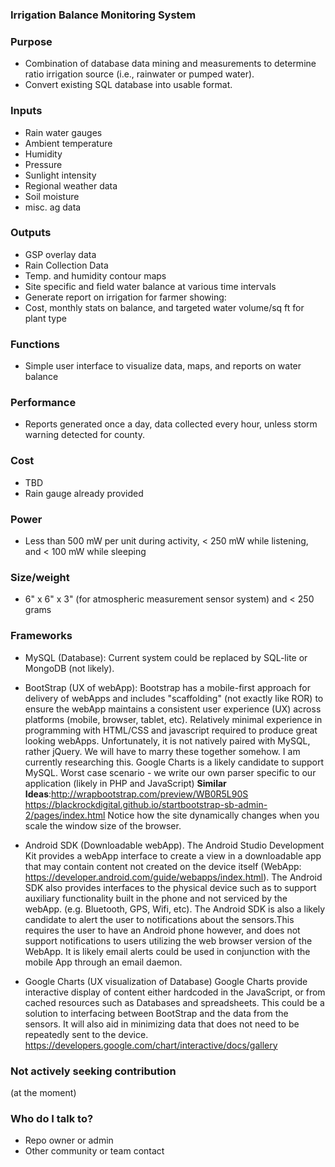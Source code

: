 ### Irrigation Balance Monitoring System ###

### Purpose ###
* Combination of database data mining and measurements to determine ratio irrigation source (i.e., rainwater or pumped water).
* Convert existing SQL database into usable format. 

### Inputs ###
* Rain water gauges
* Ambient temperature
* Humidity
* Pressure
* Sunlight intensity
* Regional weather data
* Soil moisture
* misc. ag data 

### Outputs
* GSP overlay data 
* Rain Collection Data
* Temp. and humidity contour maps
* Site specific and field water balance at various time intervals
* Generate report on irrigation for farmer showing:
* Cost, monthly stats on balance, and targeted water volume/sq ft for plant type 


### Functions
* Simple user interface to visualize data, maps, and reports on water balance 

### Performance
* Reports generated once a day, data collected every hour, unless storm warning detected for county. 
### Cost 
* TBD
* Rain gauge already provided 

### Power
* Less than 500 mW per unit during activity, < 250 mW while listening, and < 100 mW while sleeping 

### Size/weight
* 6" x 6" x 3" (for atmospheric measurement sensor system) and < 250 grams 


### Frameworks
* MySQL (Database): Current system could be replaced by SQL-lite or MongoDB (not likely). 

* BootStrap (UX of webApp): Bootstrap has a mobile-first approach for delivery of webApps and includes "scaffolding" (not exactly like ROR) to ensure the webApp maintains a consistent user experience (UX) across platforms (mobile, browser, tablet, etc). Relatively minimal experience in programming with HTML/CSS and javascript required to produce great looking webApps. Unfortunately, it is not natively paired with MySQL, rather jQuery. We will have to marry these together somehow. I am currently researching this. Google Charts is a likely candidate to support MySQL. Worst case scenario - we write our own parser specific to our application (likely in PHP and JavaScript) **Similar Ideas**:http://wrapbootstrap.com/preview/WB0R5L90S  
https://blackrockdigital.github.io/startbootstrap-sb-admin-2/pages/index.html 
Notice how the site dynamically changes when you scale the window size of the browser.   
 
* Android SDK (Downloadable webApp). The Android Studio Development Kit provides a webApp interface to create a view in a downloadable app that may contain content not created on the device itself (WebApp: https://developer.android.com/guide/webapps/index.html). The Android SDK also provides interfaces to the physical device such as to support auxiliary functionality built in the phone and not serviced by the webApp. (e.g. Bluetooth, GPS, Wifi, etc). The Android SDK is also a likely candidate to alert the user to notifications about the sensors.This requires the user to have an Android phone however, and does not support notifications to users utilizing the web browser version of the WebApp. It is likely email alerts could be used in conjunction with the mobile App through an email daemon.      

* Google Charts  (UX visualization of Database) Google Charts provide interactive display of content either hardcoded in the JavaScript, or from cached resources such as Databases and spreadsheets. This could be a solution to interfacing between BootStrap and the data from the sensors. It will also aid in minimizing data that does not need to be repeatedly sent to the device. https://developers.google.com/chart/interactive/docs/gallery 
 
### Not actively seeking contribution
(at the moment)

### Who do I talk to? ###

* Repo owner or admin
* Other community or team contact